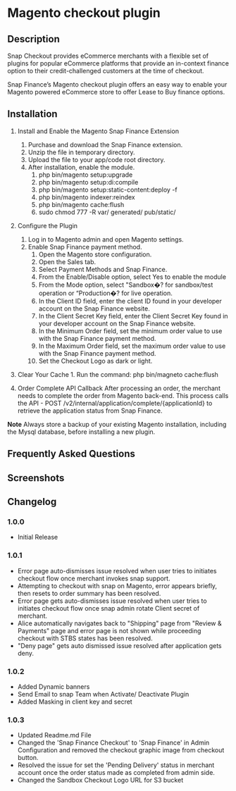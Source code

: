# Magento checkout plugin
## Description

Snap Checkout provides eCommerce merchants with a flexible set of plugins for popular eCommerce platforms that provide an in-context finance option to their credit-challenged customers at the time of checkout.

Snap Finance’s Magento checkout plugin offers an easy way to enable your Magento powered eCommerce store to offer Lease to Buy finance options.

## Installation

1. Install and Enable the Magento​ ​Snap Finance Extension​
    1. Purchase and download the Snap Finance extension. <!--Will the user know where to purchase the extension?-->
    2. Unzip the file in temporary directory.
    3. Upload the file to your app/code root directory.
    4. After installation, enable the module.
    	1. php bin/magento setup:upgrade
    	2. php bin/magento setup:di:compile
    	3. php bin/magento setup:static-content:deploy -f
    	4. php bin/magento indexer:reindex
    	5. php bin/magento cache:flush
    	6. sudo chmod 777 -R var/ generated/ pub/static/

2. Configure the Plugin
	1. Log in to Magento admin and open Magento settings.
   	2. Enable Snap Finance payment method.
	      1. Open the Magento store configuration.
	      2. Open the Sales tab. <!--Bold "Sales"-->
		  3. Select Payment Methods and Snap Finance. <!--Bold "Payment Methods" and "Snap Finance"-->
		  3. From the Enable/Disable option, select Yes to enable the module <!--Bold "Yes"-->
		  4. From the Mode option, select "Sandbox�? for sandbox/test operation or “Production�? for live operation.
		  5. In the Client ID field, enter the client ID found in your developer account on the Snap Finance website.
	 	  6. In the Client Secret Key field, enter the Client Secret Key found in your developer account on the Snap Finance website.
	 	  7. In the Minimum Order field, set the minimum order value to use with the Snap Finance payment method.
	 	  8. In the Maximum Order field, set the maximum order value to use with the Snap Finance payment method.
	 	  9. Set the Checkout Logo as dark or light.

3. Clear Your Cache
    	1. Run the command: php bin/magneto cache:flush

4. Order Complete API Callback 
After processing an order, the merchant needs to complete the order from Magento back-end. This process calls the API - POST /v2/internal/application/complete/{applicationId} to retrieve the application status from Snap Finance.
	
**Note** Always store a backup of your existing Magento installation, including the Mysql database, before installing a new plugin.

## Frequently Asked Questions

## Screenshots

## Changelog
### 1.0.0
* Initial Release

### 1.0.1
* Error page auto-dismisses issue resolved when user tries to initiates checkout flow once merchant invokes snap support.
* Attempting to checkout with snap on Magento, error appears briefly, then resets to order summary has been resolved.
* Error page gets auto-dismisses issue resolved when user tries to initiates checkout flow once snap admin rotate Client secret of merchant.
* Alice automatically navigates back to "Shipping" page from "Review & Payments" page and error page is not shown while proceeding checkout with STBS states has been resolved.
* "Deny page" gets auto dismissed issue resolved after application gets deny.

### 1.0.2
* Added Dynamic banners
* Send Email to snap Team when Activate/ Deactivate Plugin
* Added Masking in client key and secret

### 1.0.3
* Updated Readme.md File
* Changed the 'Snap Finance Checkout' to 'Snap Finance' in Admin Configuration and removed the checkout graphic image from checkout button.
* Resolved the issue for set the 'Pending Delivery' status in merchant account once the order status made as completed from admin side.
* Changed the Sandbox Checkout Logo URL for S3 bucket